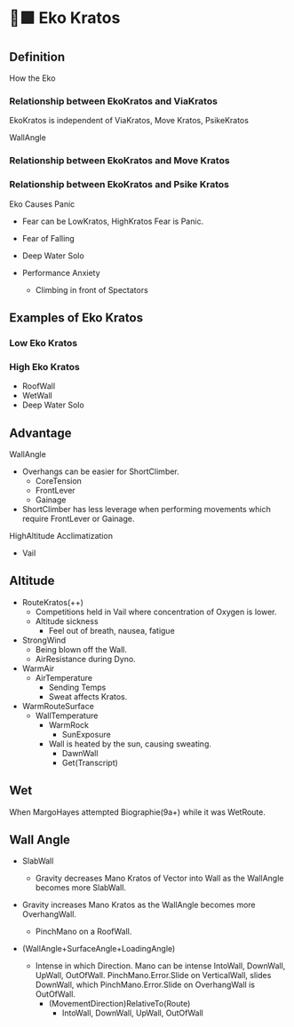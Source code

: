 # 🔷🟩 Eko Kratos

## Definition

How the Eko

### Relationship between EkoKratos and ViaKratos

EkoKratos is independent of ViaKratos, Move Kratos, PsikeKratos

WallAngle

### Relationship between EkoKratos and Move Kratos

### Relationship between EkoKratos and Psike Kratos

Eko Causes Panic

- Fear can be LowKratos, HighKratos Fear is Panic.
- Fear of Falling
- Deep Water Solo

- Performance Anxiety
    - Climbing in front of Spectators

## Examples of Eko Kratos

### Low Eko Kratos

### High Eko Kratos

- RoofWall
- WetWall
- Deep Water Solo

## Advantage

WallAngle

- Overhangs can be easier for ShortClimber.
    - CoreTension
    - FrontLever
    - Gainage
- ShortClimber has less leverage when performing movements which require FrontLever or Gainage.

HighAltitude Acclimatization

- Vail

## Altitude

- RouteKratos(++)
    - Competitions held in Vail where concentration of Oxygen is lower.
    - Altitude sickness
        - Feel out of breath, nausea, fatigue
- StrongWind
    - Being blown off the Wall.
    - AirResistance during Dyno.
- WarmAir
    - AirTemperature
        - Sending Temps
        - Sweat affects Kratos.
- WarmRouteSurface
    - WallTemperature
        - WarmRock
            - SunExposure
        - Wall is heated by the sun, causing sweating.
            - DawnWall
            - Get(Transcript)

## Wet

When MargoHayes attempted Biographie(9a+) while it was WetRoute.

## Wall Angle

- SlabWall
    - Gravity decreases Mano Kratos of Vector into Wall as the WallAngle becomes more SlabWall.
- Gravity increases Mano Kratos as the WallAngle becomes more OverhangWall.
    - PinchMano on a RoofWall.

- (WallAngle+SurfaceAngle+LoadingAngle)
    - Intense in which Direction. Mano can be intense IntoWall, DownWall, UpWall, OutOfWall. PinchMano.Error.Slide on VerticalWall, slides DownWall, which PinchMano.Error.Slide on OverhangWall is OutOfWall.
        - (MovementDirection)RelativeTo(Route)
            - IntoWall, DownWall, UpWall, OutOfWall
